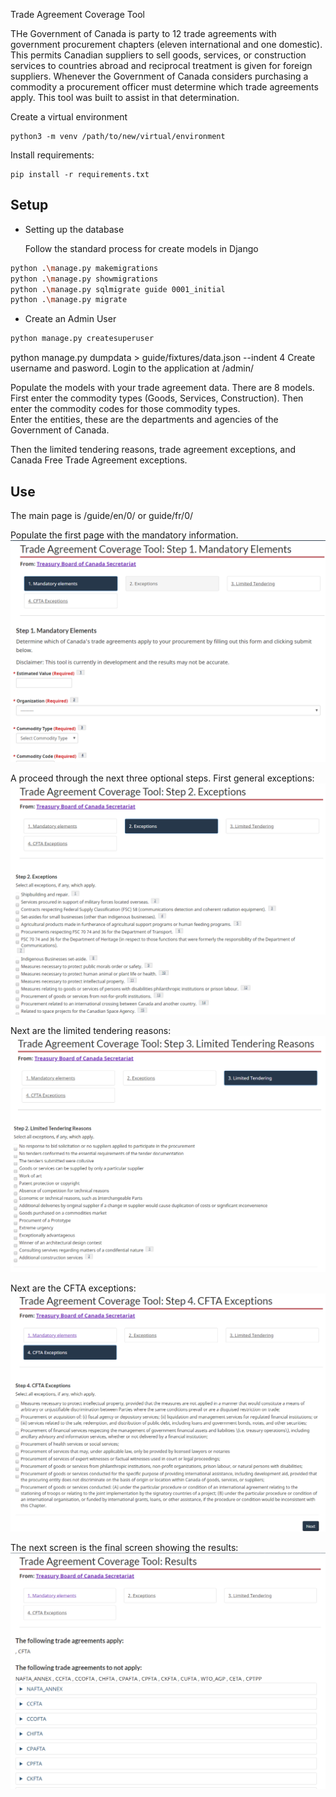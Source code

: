 Trade Agreement Coverage Tool

THe Government of Canada is party to 12 trade agreements with government procurement chapters (eleven international and one domestic).  This permits Canadian suppliers to sell goods, services, or construction services to countries abroad and reciprocal treatment is given for foreign suppliers.  Whenever the Government of Canada considers purchasing a commodity a procurement officer must determine which trade agreements apply.  This tool was built to assist in that determination.  

Create a virtual environment
```
python3 -m venv /path/to/new/virtual/environment
```
Install requirements:
```
pip install -r requirements.txt
```
## Setup ##

+ Setting up the database

  Follow the standard process for create models in Django 
```bash
python .\manage.py makemigrations
python .\manage.py showmigrations
python .\manage.py sqlmigrate guide 0001_initial
python .\manage.py migrate
```

+ Create an Admin User

```bash
python manage.py createsuperuser
```

python manage.py dumpdata > guide/fixtures/data.json --indent 4
Create username and pasword.
Login to the application at /admin/

Populate the models with your trade agreement data.  There are 8 models.  
First enter the commodity types (Goods, Services, Construction).  Then enter the commodity codes for those commodity types.  
Enter the entities, these are the departments and agencies of the Government of Canada.

Then the limited tendering reasons, trade agreement exceptions, and Canada Free Trade Agreement exceptions.


## Use ##
The main page is /guide/en/0/ or guide/fr/0/

Populate the first page with the mandatory information.  
![mandatory_elements](https://github.com/liverms/tag_gac/blob/master/screenshots/me.PNG)

A proceed through the next three optional steps.
First general exceptions:
![exceptions](https://github.com/liverms/tag_gac/blob/master/screenshots/ex.PNG)

Next are the limited tendering reasons:
![limited_tendering](https://github.com/liverms/tag_gac/blob/master/screenshots/lt.PNG)

Next are the CFTA exceptions:
![cfta_exceptions](https://github.com/liverms/tag_gac/blob/master/screenshots/ce.PNG)

The next screen is the final screen showing the results:
![done](https://github.com/liverms/tag_gac/blob/master/screenshots/done.PNG)

